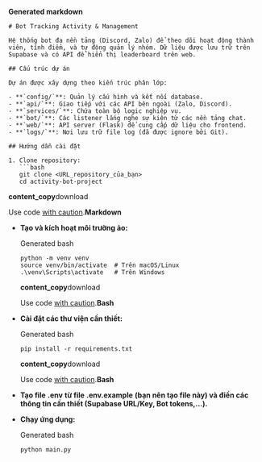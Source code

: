 **Generated markdown**

```
# Bot Tracking Activity & Management

Hệ thống bot đa nền tảng (Discord, Zalo) để theo dõi hoạt động thành viên, tính điểm, và tự động quản lý nhóm. Dữ liệu được lưu trữ trên Supabase và có API để hiển thị leaderboard trên web.

## Cấu trúc dự án

Dự án được xây dựng theo kiến trúc phân lớp:

- **`config/`**: Quản lý cấu hình và kết nối database.
- **`api/`**: Giao tiếp với các API bên ngoài (Zalo, Discord).
- **`services/`**: Chứa toàn bộ logic nghiệp vụ.
- **`bot/`**: Các listener lắng nghe sự kiện từ các nền tảng chat.
- **`web/`**: API server (Flask) để cung cấp dữ liệu cho frontend.
- **`logs/`**: Nơi lưu trữ file log (đã được ignore bởi Git).

## Hướng dẫn cài đặt

1. Clone repository:
   ```bash
   git clone <URL_repository_của_bạn>
   cd activity-bot-project
```

**content_copy**download

Use code [with caution](https://support.google.com/legal/answer/13505487).**Markdown**

* **Tạo và kích hoạt môi trường ảo:**

  Generated bash

  ```
  python -m venv venv
  source venv/bin/activate  # Trên macOS/Linux
  .\venv\Scripts\activate   # Trên Windows
  ```

  **content_copy**download

  Use code [with caution](https://support.google.com/legal/answer/13505487).**Bash**
* **Cài đặt các thư viện cần thiết:**

  Generated bash

  ```
  pip install -r requirements.txt
  ```

  **content_copy**download

  Use code [with caution](https://support.google.com/legal/answer/13505487).**Bash**
* **Tạo file** **.env** **từ file** **.env.example** **(bạn nên tạo file này) và điền các thông tin cần thiết (Supabase URL/Key, Bot tokens,...).**
* **Chạy ứng dụng:**

  Generated bash

  ```
  python main.py
  ```
